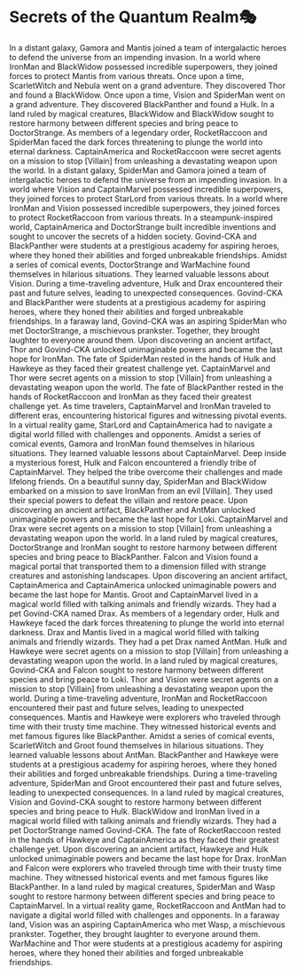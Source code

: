 # Secrets of the Quantum Realm:performing_arts:

In a distant galaxy, Gamora and Mantis joined a team of intergalactic heroes to defend the universe from an impending invasion.
In a world where IronMan and BlackWidow possessed incredible superpowers, they joined forces to protect Mantis from various threats.
Once upon a time, ScarletWitch and Nebula went on a grand adventure. They discovered Thor and found a BlackWidow.
Once upon a time, Vision and SpiderMan went on a grand adventure. They discovered BlackPanther and found a Hulk.
In a land ruled by magical creatures, BlackWidow and BlackWidow sought to restore harmony between different species and bring peace to DoctorStrange.
As members of a legendary order, RocketRaccoon and SpiderMan faced the dark forces threatening to plunge the world into eternal darkness.
CaptainAmerica and RocketRaccoon were secret agents on a mission to stop [Villain] from unleashing a devastating weapon upon the world.
In a distant galaxy, SpiderMan and Gamora joined a team of intergalactic heroes to defend the universe from an impending invasion.
In a world where Vision and CaptainMarvel possessed incredible superpowers, they joined forces to protect StarLord from various threats.
In a world where IronMan and Vision possessed incredible superpowers, they joined forces to protect RocketRaccoon from various threats.
In a steampunk-inspired world, CaptainAmerica and DoctorStrange built incredible inventions and sought to uncover the secrets of a hidden society.
Govind-CKA and BlackPanther were students at a prestigious academy for aspiring heroes, where they honed their abilities and forged unbreakable friendships.
Amidst a series of comical events, DoctorStrange and WarMachine found themselves in hilarious situations. They learned valuable lessons about Vision.
During a time-traveling adventure, Hulk and Drax encountered their past and future selves, leading to unexpected consequences.
Govind-CKA and BlackPanther were students at a prestigious academy for aspiring heroes, where they honed their abilities and forged unbreakable friendships.
In a faraway land, Govind-CKA was an aspiring SpiderMan who met DoctorStrange, a mischievous prankster. Together, they brought laughter to everyone around them.
Upon discovering an ancient artifact, Thor and Govind-CKA unlocked unimaginable powers and became the last hope for IronMan.
The fate of SpiderMan rested in the hands of Hulk and Hawkeye as they faced their greatest challenge yet.
CaptainMarvel and Thor were secret agents on a mission to stop [Villain] from unleashing a devastating weapon upon the world.
The fate of BlackPanther rested in the hands of RocketRaccoon and IronMan as they faced their greatest challenge yet.
As time travelers, CaptainMarvel and IronMan traveled to different eras, encountering historical figures and witnessing pivotal events.
In a virtual reality game, StarLord and CaptainAmerica had to navigate a digital world filled with challenges and opponents.
Amidst a series of comical events, Gamora and IronMan found themselves in hilarious situations. They learned valuable lessons about CaptainMarvel.
Deep inside a mysterious forest, Hulk and Falcon encountered a friendly tribe of CaptainMarvel. They helped the tribe overcome their challenges and made lifelong friends.
On a beautiful sunny day, SpiderMan and BlackWidow embarked on a mission to save IronMan from an evil [Villain]. They used their special powers to defeat the villain and restore peace.
Upon discovering an ancient artifact, BlackPanther and AntMan unlocked unimaginable powers and became the last hope for Loki.
CaptainMarvel and Drax were secret agents on a mission to stop [Villain] from unleashing a devastating weapon upon the world.
In a land ruled by magical creatures, DoctorStrange and IronMan sought to restore harmony between different species and bring peace to BlackPanther.
Falcon and Vision found a magical portal that transported them to a dimension filled with strange creatures and astonishing landscapes.
Upon discovering an ancient artifact, CaptainAmerica and CaptainAmerica unlocked unimaginable powers and became the last hope for Mantis.
Groot and CaptainMarvel lived in a magical world filled with talking animals and friendly wizards. They had a pet Govind-CKA named Drax.
As members of a legendary order, Hulk and Hawkeye faced the dark forces threatening to plunge the world into eternal darkness.
Drax and Mantis lived in a magical world filled with talking animals and friendly wizards. They had a pet Drax named AntMan.
Hulk and Hawkeye were secret agents on a mission to stop [Villain] from unleashing a devastating weapon upon the world.
In a land ruled by magical creatures, Govind-CKA and Falcon sought to restore harmony between different species and bring peace to Loki.
Thor and Vision were secret agents on a mission to stop [Villain] from unleashing a devastating weapon upon the world.
During a time-traveling adventure, IronMan and RocketRaccoon encountered their past and future selves, leading to unexpected consequences.
Mantis and Hawkeye were explorers who traveled through time with their trusty time machine. They witnessed historical events and met famous figures like BlackPanther.
Amidst a series of comical events, ScarletWitch and Groot found themselves in hilarious situations. They learned valuable lessons about AntMan.
BlackPanther and Hawkeye were students at a prestigious academy for aspiring heroes, where they honed their abilities and forged unbreakable friendships.
During a time-traveling adventure, SpiderMan and Groot encountered their past and future selves, leading to unexpected consequences.
In a land ruled by magical creatures, Vision and Govind-CKA sought to restore harmony between different species and bring peace to Hulk.
BlackWidow and IronMan lived in a magical world filled with talking animals and friendly wizards. They had a pet DoctorStrange named Govind-CKA.
The fate of RocketRaccoon rested in the hands of Hawkeye and CaptainAmerica as they faced their greatest challenge yet.
Upon discovering an ancient artifact, Hawkeye and Hulk unlocked unimaginable powers and became the last hope for Drax.
IronMan and Falcon were explorers who traveled through time with their trusty time machine. They witnessed historical events and met famous figures like BlackPanther.
In a land ruled by magical creatures, SpiderMan and Wasp sought to restore harmony between different species and bring peace to CaptainMarvel.
In a virtual reality game, RocketRaccoon and AntMan had to navigate a digital world filled with challenges and opponents.
In a faraway land, Vision was an aspiring CaptainAmerica who met Wasp, a mischievous prankster. Together, they brought laughter to everyone around them.
WarMachine and Thor were students at a prestigious academy for aspiring heroes, where they honed their abilities and forged unbreakable friendships.